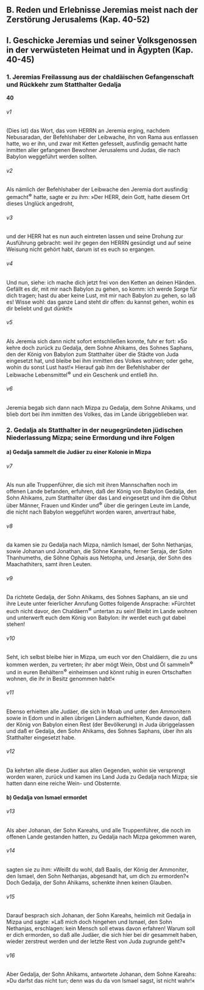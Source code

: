 ## B. Reden und Erlebnisse Jeremias meist nach der Zerstörung Jerusalems (Kap. 40-52)

## I. Geschicke Jeremias und seiner Volksgenossen in der verwüsteten Heimat und in Ägypten (Kap. 40-45)

### 1. Jeremias Freilassung aus der chaldäischen Gefangenschaft und Rückkehr zum Statthalter Gedalja

__40__

###### v1
(Dies ist) das Wort, das vom HERRN an Jeremia erging, nachdem Nebusaradan, der Befehlshaber der Leibwache, ihn von Rama aus entlassen hatte, wo er ihn, und zwar mit Ketten gefesselt, ausfindig gemacht hatte inmitten aller gefangenen Bewohner Jerusalems und Judas, die nach Babylon weggeführt werden sollten.

###### v2
Als nämlich der Befehlshaber der Leibwache den Jeremia dort ausfindig gemacht<sup title="oder: zu sich beschieden">&#x2732;</sup>
 hatte, sagte er zu ihm: »Der HERR, dein Gott, hatte diesem Ort dieses Unglück angedroht,

###### v3
und der HERR hat es nun auch eintreten lassen und seine Drohung zur Ausführung gebracht: weil ihr gegen den HERRN gesündigt und auf seine Weisung nicht gehört habt, darum ist es euch so ergangen.

###### v4
Und nun, siehe: ich mache dich jetzt frei von den Ketten an deinen Händen. Gefällt es dir, mit mir nach Babylon zu gehen, so komm: ich werde Sorge für dich tragen; hast du aber keine Lust, mit mir nach Babylon zu gehen, so laß es! Wisse wohl: das ganze Land steht dir offen: du kannst gehen, wohin es dir beliebt und gut dünkt!«

###### v5
Als Jeremia sich dann nicht sofort entschließen konnte, fuhr er fort: »So kehre doch zurück zu Gedalja, dem Sohne Ahikams, des Sohnes Saphans, den der König von Babylon zum Statthalter über die Städte von Juda eingesetzt hat, und bleibe bei ihm inmitten des Volkes wohnen; oder gehe, wohin du sonst Lust hast!« Hierauf gab ihm der Befehlshaber der Leibwache Lebensmittel<sup title="= Zehrung">&#x2732;</sup>
 und ein Geschenk und entließ ihn.

###### v6
Jeremia begab sich dann nach Mizpa zu Gedalja, dem Sohne Ahikams, und blieb dort bei ihm inmitten des Volkes, das im Lande übriggeblieben war.

### 2. Gedalja als Statthalter in der neugegründeten jüdischen Niederlassung Mizpa; seine Ermordung und ihre Folgen

#### a) Gedalja sammelt die Judäer zu einer Kolonie in Mizpa


###### v7
Als nun alle Truppenführer, die sich mit ihren Mannschaften noch im offenen Lande befanden, erfuhren, daß der König von Babylon Gedalja, den Sohn Ahikams, zum Statthalter über das Land eingesetzt und ihm die Obhut über Männer, Frauen und Kinder und<sup title="oder: nämlich">&#x2732;</sup>
 über die geringen Leute im Lande, die nicht nach Babylon weggeführt worden waren, anvertraut habe,

###### v8
da kamen sie zu Gedalja nach Mizpa, nämlich Ismael, der Sohn Nethanjas, sowie Johanan und Jonathan, die Söhne Kareahs, ferner Seraja, der Sohn Thanhumeths, die Söhne Ophais aus Netopha, und Jesanja, der Sohn des Maachathiters, samt ihren Leuten.

###### v9
Da richtete Gedalja, der Sohn Ahikams, des Sohnes Saphans, an sie und ihre Leute unter feierlicher Anrufung Gottes folgende Ansprache: »Fürchtet euch nicht davor, den Chaldäern<sup title="oder: den chaldäischen Beamten; vgl. 2.Kön 25,24">&#x2732;</sup>
 untertan zu sein! Bleibt im Lande wohnen und unterwerft euch dem König von Babylon: ihr werdet euch gut dabei stehen!

###### v10
Seht, ich selbst bleibe hier in Mizpa, um euch vor den Chaldäern, die zu uns kommen werden, zu vertreten; ihr aber mögt Wein, Obst und Öl sammeln<sup title="oder: ernten">&#x2732;</sup>
 und in euren Behältern<sup title="oder: Speichern">&#x2732;</sup>
 einheimsen und könnt ruhig in euren Ortschaften wohnen, die ihr in Besitz genommen habt!«

###### v11
Ebenso erhielten alle Judäer, die sich in Moab und unter den Ammonitern sowie in Edom und in allen übrigen Ländern aufhielten, Kunde davon, daß der König von Babylon einen Rest (der Bevölkerung) in Juda übriggelassen und daß er Gedalja, den Sohn Ahikams, des Sohnes Saphans, über ihn als Statthalter eingesetzt habe.

###### v12
Da kehrten alle diese Judäer aus allen Gegenden, wohin sie versprengt worden waren, zurück und kamen ins Land Juda zu Gedalja nach Mizpa; sie hatten dann eine reiche Wein- und Obsternte.

#### b) Gedalja von Ismael ermordet


###### v13
Als aber Johanan, der Sohn Kareahs, und alle Truppenführer, die noch im offenen Lande gestanden hatten, zu Gedalja nach Mizpa gekommen waren,

###### v14
sagten sie zu ihm: »Weißt du wohl, daß Baalis, der König der Ammoniter, den Ismael, den Sohn Nethanjas, abgesandt hat, um dich zu ermorden?« Doch Gedalja, der Sohn Ahikams, schenkte ihnen keinen Glauben.

###### v15
Darauf besprach sich Johanan, der Sohn Kareahs, heimlich mit Gedalja in Mizpa und sagte: »Laß mich doch hingehen und Ismael, den Sohn Nethanjas, erschlagen: kein Mensch soll etwas davon erfahren! Warum soll er dich ermorden, so daß alle Judäer, die sich hier bei dir gesammelt haben, wieder zerstreut werden und der letzte Rest von Juda zugrunde geht?«

###### v16
Aber Gedalja, der Sohn Ahikams, antwortete Johanan, dem Sohne Kareahs: »Du darfst das nicht tun; denn was du da von Ismael sagst, ist nicht wahr!«